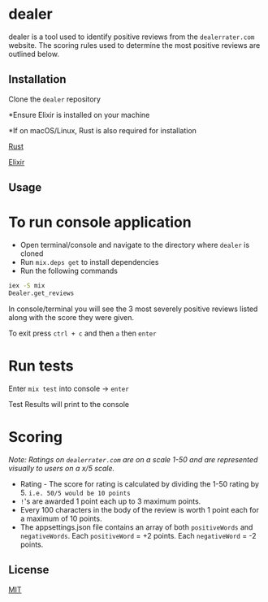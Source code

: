 # dealer

dealer is a tool used to identify positive reviews from the `dealerrater.com` website. The scoring rules used to determine the most positive reviews are outlined below.

## Installation

Clone the `dealer` repository

*Ensure Elixir is installed on your machine

*If on macOS/Linux, Rust is also required for installation

[Rust](https://www.rust-lang.org/tools/install)

[Elixir](https://elixir-lang.org/install.html)

## Usage

# To run console application

- Open terminal/console and navigate to the directory where `dealer` is cloned
- Run `mix.deps get` to install dependencies
- Run the following commands

``` bash
iex -S mix 
Dealer.get_reviews
```
In console/terminal you will see the 3 most severely positive reviews listed along with the score they were given.

To exit press `ctrl + c` and then `a` then `enter`

# Run tests

Enter `mix test` into console -> `enter`

Test Results will print to the console

# Scoring
*Note: Ratings on `dealerrater.com` are on a scale 1-50 and are represented visually to users on a x/5 scale.*

- Rating - The score for rating is calculated by dividing the 1-50 rating by 5. `i.e. 50/5 would be 10 points`
- `!`'s are awarded 1 point each up to 3 maximum points.
- Every 100 characters in the body of the review is worth 1 point each for a maximum of 10 points.
- The appsettings.json file contains an array of both `positiveWords` and `negativeWords`. Each `positiveWord` = +2 points. Each `negativeWord` = -2 points.

## License
[MIT](https://choosealicense.com/licenses/mit/)
